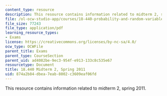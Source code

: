 ```yaml
---
content_type: resource
description: This resource contains information related to midterm 2, spring 2011.
file: /ol-ocw-studio-app/courses/18-440-probability-and-random-variables-spring-2014/874a2b84dbea7eab8002c3609eaf06fd_MIT18_440S14_mid2_s2011.pdf
file_size: 77243
file_type: application/pdf
learning_resource_types:
- Exams
license: https://creativecommons.org/licenses/by-nc-sa/4.0/
ocw_type: OCWFile
parent_title: Exams
parent_type: CourseSection
parent_uid: ad4082be-9ec3-954f-e913-133c8c535e67
resourcetype: Document
title: 18.440 Midterm 2, Spring 2011
uid: 874a2b84-dbea-7eab-8002-c3609eaf06fd
---
```

This resource contains information related to midterm 2, spring 2011.